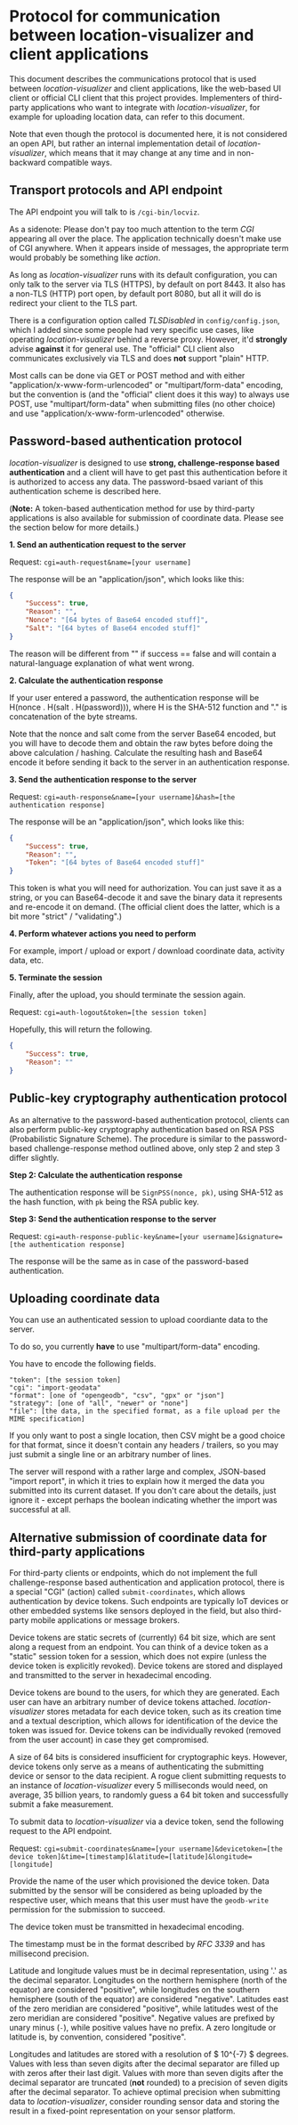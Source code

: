 # Protocol for communication between location-visualizer and client applications

This document describes the communications protocol that is used between *location-visualizer* and client applications, like the web-based UI client or official CLI client that this project provides. Implementers of third-party applications who want to integrate with *location-visualizer*, for example for uploading location data, can refer to this document.

Note that even though the protocol is documented here, it is not considered an open API, but rather an internal implementation detail of *location-visualizer*, which means that it may change at any time and in non-backward compatible ways.

## Transport protocols and API endpoint

The API endpoint you will talk to is `/cgi-bin/locviz`.

As a sidenote: Please don't pay too much attention to the term *CGI* appearing all over the place. The application technically doesn't make use of CGI anywhere. When it appears inside of messages, the appropriate term would probably be something like *action*.

As long as *location-visualizer* runs with its default configuration, you can only talk to the server via TLS (HTTPS), by default on port 8443. It also has a non-TLS (HTTP) port open, by default port 8080, but all it will do is redirect your client to the TLS part.

There is a configuration option called *TLSDisabled* in `config/config.json`, which I added since some people had very specific use cases, like operating *location-visualizer* behind a reverse proxy. However, it'd **strongly** advise **against** it for general use. The "official" CLI client also communicates exclusively via TLS and does **not** support "plain" HTTP.

Most calls can be done via GET or POST method and with either "application/x-www-form-urlencoded" or "multipart/form-data" encoding, but the convention is (and the "official" client does it this way) to always use POST, use "multipart/form-data" when submitting files (no other choice) and use "application/x-www-form-urlencoded" otherwise.

## Password-based authentication protocol

*location-visualizer* is designed to use **strong, challenge-response based authentication** and a client will have to get past this authentication before it is authorized to access any data. The password-bsaed variant of this authentication scheme is described here.

(**Note:** A token-based authentication method for use by third-party applications is also available for submission of coordinate data. Please see the section below for more details.)

**1. Send an authentication request to the server**

Request: `cgi=auth-request&name=[your username]`

The response will be an "application/json", which looks like this:

```json
{
	"Success": true,
	"Reason": "",
	"Nonce": "[64 bytes of Base64 encoded stuff]",
	"Salt": "[64 bytes of Base64 encoded stuff]"
}
```

The reason will be different from "" if success == false and will contain a natural-language explanation of what went wrong.

**2. Calculate the authentication response**

If your user entered a password, the authentication response will be H(nonce . H(salt . H(password))), where H is the SHA-512 function and "." is concatenation of the byte streams.

Note that the nonce and salt come from the server Base64 encoded, but you will have to decode them and obtain the raw bytes before doing the above calculation / hashing. Calculate the resulting hash and Base64 encode it before sending it back to the server in an authentication response.

**3. Send the authentication response to the server**

Request: `cgi=auth-response&name=[your username]&hash=[the authentication response]`

The response will be an "application/json", which looks like this:

```json
{
	"Success": true,
	"Reason": "",
	"Token": "[64 bytes of Base64 encoded stuff]"
}
```

This token is what you will need for authorization. You can just save it as a string, or you can Base64-decode it and save the binary data it represents and re-encode it on demand. (The official client does the latter, which is a bit more "strict" / "validating".)

**4. Perform whatever actions you need to perform**

For example, import / upload or export / download coordinate data, activity data, etc.

**5. Terminate the session**

Finally, after the upload, you should terminate the session again.

Request: `cgi=auth-logout&token=[the session token]`

Hopefully, this will return the following.

```json
{
	"Success": true,
	"Reason": ""
}
```

## Public-key cryptography authentication protocol

As an alternative to the password-based authentication protocol, clients can also perform public-key cryptography authentication based on RSA PSS (Probabilistic Signature Scheme). The procedure is similar to the password-based challenge-response method outlined above, only step 2 and step 3 differ slightly.

**Step 2: Calculate the authentication response**

The authentication response will be `SignPSS(nonce, pk)`, using SHA-512 as the hash function, with `pk` being the RSA public key.

**Step 3: Send the authentication response to the server**

Request: `cgi=auth-response-public-key&name=[your username]&signature=[the authentication response]`

The response will be the same as in case of the password-based authentication.

## Uploading coordinate data

You can use an authenticated session to upload coordiante data to the server.

To do so, you currently **have** to use "multipart/form-data" encoding.

You have to encode the following fields.

```
"token": [the session token]
"cgi": "import-geodata"
"format": [one of "opengeodb", "csv", "gpx" or "json"]
"strategy": [one of "all", "newer" or "none"]
"file": [the data, in the specified format, as a file upload per the MIME specification]
```

If you only want to post a single location, then CSV might be a good choice for that format, since it doesn't contain any headers / trailers, so you may just submit a single line or an arbitrary number of lines.

The server will respond with a rather large and complex, JSON-based "import report", in which it tries to explain how it merged the data you submitted into its current dataset. If you don't care about the details, just ignore it - except perhaps the boolean indicating whether the import was successful at all.

## Alternative submission of coordinate data for third-party applications

For third-party clients or endpoints, which do not implement the full challenge-response based authentication and application protocol, there is a special "CGI" (action) called `submit-coordinates`, which allows authentication by device tokens. Such endpoints are typically IoT devices or other embedded systems like sensors deployed in the field, but also third-party mobile applications or message brokers.

Device tokens are static secrets of (currently) 64 bit size, which are sent along a request from an endpoint. You can think of a device token as a "static" session token for a session, which does not expire (unless the device token is explicitly revoked). Device tokens are stored and displayed and transmitted to the server in hexadecimal encoding.

Device tokens are bound to the users, for which they are generated. Each user can have an arbitrary number of device tokens attached. *location-visualizer* stores metadata for each device token, such as its creation time and a textual description, which allows for identification of the device the token was issued for. Device tokens can be individually revoked (removed from the user account) in case they get compromised.

A size of 64 bits is considered insufficient for cryptographic keys. However, device tokens only serve as a means of authenticating the submitting device or sensor to the data recipient. A rogue client submitting requests to an instance of *location-visualizer* every 5 milliseconds would need, on average, 35 billion years, to randomly guess a 64 bit token and successfully submit a fake measurement.

To submit data to *location-visualizer* via a device token, send the following request to the API endpoint.

Request: `cgi=submit-coordinates&name=[your username]&devicetoken=[the device token]&time=[timestamp]&latitude=[latitude]&longitude=[longitude]`

Provide the name of the user which provisioned the device token. Data submitted by the sensor will be considered as being uploaded by the respective user, which means that this user must have the `geodb-write` permission for the submission to succeed.

The device token must be transmitted in hexadecimal encoding.

The timestamp must be in the format described by *RFC 3339* and has millisecond precision.

Latitude and longitude values must be in decimal representation, using '.' as the decimal separator. Longitudes on the northern hemisphere (north of the equator) are considered "positive", while longitudes on the southern hemisphere (south of the equator) are considered "negative". Latitudes east of the zero meridian are considered "positive", while latitudes west of the zero meridian are considered "positive". Negative values are prefixed by unary minus (`-`), while positive values have no prefix. A zero longitude or latitude is, by convention, considered "positive".

Longitudes and latitudes are stored with a resolution of $ 10^{-7} $ degrees. Values with less than seven digits after the decimal separator are filled up with zeros after their last digit. Values with more than seven digits after the decimal separator are truncated (**not** rounded) to a precision of seven digits after the decimal separator. To achieve optimal precision when submitting data to *location-visualizer*, consider rounding sensor data and storing the result in a fixed-point representation on your sensor platform.
